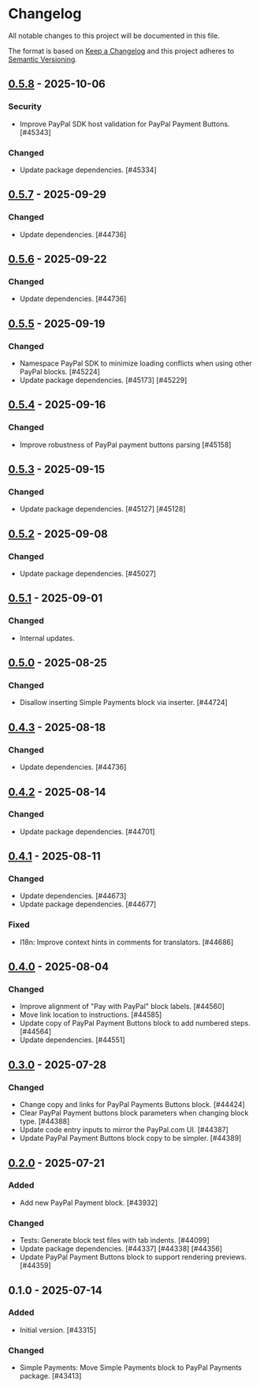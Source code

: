 # Changelog

All notable changes to this project will be documented in this file.

The format is based on [Keep a Changelog](https://keepachangelog.com/en/1.0.0/)
and this project adheres to [Semantic Versioning](https://semver.org/spec/v2.0.0.html).

## [0.5.8] - 2025-10-06
### Security
- Improve PayPal SDK host validation for PayPal Payment Buttons. [#45343]

### Changed
- Update package dependencies. [#45334]

## [0.5.7] - 2025-09-29
### Changed
- Update dependencies. [#44736]

## [0.5.6] - 2025-09-22
### Changed
- Update dependencies. [#44736]

## [0.5.5] - 2025-09-19
### Changed
- Namespace PayPal SDK to minimize loading conflicts when using other PayPal blocks. [#45224]
- Update package dependencies. [#45173] [#45229]

## [0.5.4] - 2025-09-16
### Changed
- Improve robustness of PayPal payment buttons parsing [#45158]

## [0.5.3] - 2025-09-15
### Changed
- Update package dependencies. [#45127] [#45128]

## [0.5.2] - 2025-09-08
### Changed
- Update package dependencies. [#45027]

## [0.5.1] - 2025-09-01
### Changed
- Internal updates.

## [0.5.0] - 2025-08-25
### Changed
- Disallow inserting Simple Payments block via inserter. [#44724]

## [0.4.3] - 2025-08-18
### Changed
- Update dependencies. [#44736]

## [0.4.2] - 2025-08-14
### Changed
- Update package dependencies. [#44701]

## [0.4.1] - 2025-08-11
### Changed
- Update dependencies. [#44673]
- Update package dependencies. [#44677]

### Fixed
- I18n: Improve context hints in comments for translators. [#44686]

## [0.4.0] - 2025-08-04
### Changed
- Improve alignment of "Pay with PayPal" block labels. [#44560]
- Move link location to instructions. [#44585]
- Update copy of PayPal Payment Buttons block to add numbered steps. [#44564]
- Update dependencies. [#44551]

## [0.3.0] - 2025-07-28
### Changed
- Change copy and links for PayPal Payments Buttons block. [#44424]
- Clear PayPal Payment buttons block parameters when changing block type. [#44388]
- Update code entry inputs to mirror the PayPal.com UI. [#44387]
- Update PayPal Payment Buttons block copy to be simpler. [#44389]

## [0.2.0] - 2025-07-21
### Added
- Add new PayPal Payment block. [#43932]

### Changed
- Tests: Generate block test files with tab indents. [#44099]
- Update package dependencies. [#44337] [#44338] [#44356]
- Update PayPal Payment Buttons block to support rendering previews. [#44359]

## 0.1.0 - 2025-07-14
### Added
- Initial version. [#43315]

### Changed
- Simple Payments: Move Simple Payments block to PayPal Payments package. [#43413]

[0.5.8]: https://github.com/Automattic/jetpack-paypal-payments/compare/v0.5.7...v0.5.8
[0.5.7]: https://github.com/Automattic/jetpack-paypal-payments/compare/v0.5.6...v0.5.7
[0.5.6]: https://github.com/Automattic/jetpack-paypal-payments/compare/v0.5.5...v0.5.6
[0.5.5]: https://github.com/Automattic/jetpack-paypal-payments/compare/v0.5.4...v0.5.5
[0.5.4]: https://github.com/Automattic/jetpack-paypal-payments/compare/v0.5.3...v0.5.4
[0.5.3]: https://github.com/Automattic/jetpack-paypal-payments/compare/v0.5.2...v0.5.3
[0.5.2]: https://github.com/Automattic/jetpack-paypal-payments/compare/v0.5.1...v0.5.2
[0.5.1]: https://github.com/Automattic/jetpack-paypal-payments/compare/v0.5.0...v0.5.1
[0.5.0]: https://github.com/Automattic/jetpack-paypal-payments/compare/v0.4.3...v0.5.0
[0.4.3]: https://github.com/Automattic/jetpack-paypal-payments/compare/v0.4.2...v0.4.3
[0.4.2]: https://github.com/Automattic/jetpack-paypal-payments/compare/v0.4.1...v0.4.2
[0.4.1]: https://github.com/Automattic/jetpack-paypal-payments/compare/v0.4.0...v0.4.1
[0.4.0]: https://github.com/Automattic/jetpack-paypal-payments/compare/v0.3.0...v0.4.0
[0.3.0]: https://github.com/Automattic/jetpack-paypal-payments/compare/v0.2.0...v0.3.0
[0.2.0]: https://github.com/Automattic/jetpack-paypal-payments/compare/v0.1.0...v0.2.0
